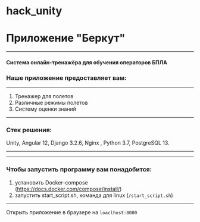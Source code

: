 # hack_unity

# Приложение "Беркут" #
____
#### Система онлайн-тренажёра для обучения операторов БПЛА

### Наше приложение предоставляет вам:
____
1) Тренажер для полетов
2) Различные режимы полетов
3) Систему оценки знаний
____
### Стек решения:

Unity, Angular 12, Django 3.2.6, Nginx , Python 3.7, PostgreSQL 13.
____
____
### Чтобы запустить программу вам понадобится:

1) установить Docker-compose (https://docs.docker.com/compose/install/)
2) запустить start_script.sh, команда для linux (```/start_script.sh```)

____
Открыть приложение в браузере на ```loaclhost:8000```